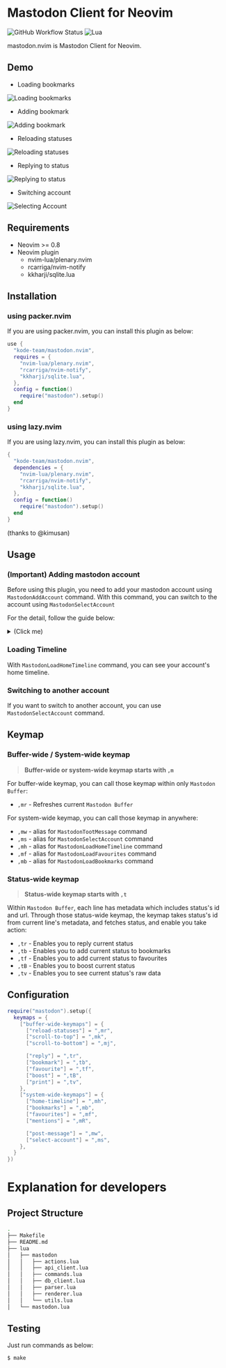 
# Mastodon Client for Neovim

![GitHub Workflow Status](https://img.shields.io/github/workflow/status/ellisonleao/nvim-plugin-template/default?style=for-the-badge)
![Lua](https://img.shields.io/badge/Made%20with%20Lua-blueviolet.svg?style=for-the-badge&logo=lua)

mastodon.nvim is Mastodon Client for Neovim.

## Demo

* Loading bookmarks

![Loading bookmarks](assets/keymap-for-load-bookmark.gif)

* Adding bookmark

![Adding bookmark](assets/keymap-for-add-bookmark.gif)

* Reloading statuses

![Reloading statuses](assets/keymap-for-reload-status.gif)

* Replying to status

![Replying to status](assets/keymap-for-reply.gif)

* Switching account

![Selecting Account](assets/keymap-for-select-account.gif)

## Requirements

* Neovim >= 0.8
* Neovim plugin
  * nvim-lua/plenary.nvim
  * rcarriga/nvim-notify
  * kkharji/sqlite.lua

## Installation

### using packer.nvim

If you are using packer.nvim, you can install this plugin as below:

```lua
use {
  "kode-team/mastodon.nvim",
  requires = {
    "nvim-lua/plenary.nvim",
    "rcarriga/nvim-notify",
    "kkharji/sqlite.lua",
  },
  config = function()
    require("mastodon").setup()
  end
}
```

### using lazy.nvim

If you are using lazy.nvim, you can install this plugin as below:

```lua
{
  "kode-team/mastodon.nvim",
  dependencies = {
    "nvim-lua/plenary.nvim",
    "rcarriga/nvim-notify",
    "kkharji/sqlite.lua",
  },
  config = function()
    require("mastodon").setup()
  end
}
```

(thanks to @kimusan)

## Usage


### (Important) Adding mastodon account

Before using this plugin, you need to add your mastodon account using `MastodonAddAccount` command. With this command, you can switch to the account using `MastodonSelectAccount`

For the detail, follow the guide below:

<details>
  <summary>(Click me)</summary>

1) Go to `/settings/applications`, and Click `New Application` button

![adding-account-browser-step-1](assets/adding-account-browser-1.png)

2) Fill in the form freely and Check proper permissions as below

![adding-account-browser-step-2](assets/adding-account-browser-2.png)


3) After creating new application, Copy the `ACCESS TOKEN`

![adding-account-browser-step-3](assets/adding-account-browser-3.png)

4) Go back to the neovim, and Enter `:MastodonAddAccount`

![adding-account-cmd-step-1](assets/adding-account-cmd-1.png)

5) Enter your mastodon instance's url

![adding-account-cmd-step-2](assets/adding-account-cmd-2.png)

6) Enter your access token

![adding-account-cmd-step-3](assets/adding-account-cmd-3.png)

7) After adding account, make sure that your mastodon account is available. Switch to your account using `:MastodonSelectAccount` command, and Watch your home timeline using `:MastodonLoadHomeTimeline` command. That's all!

</details>


### Loading Timeline

With `MastodonLoadHomeTimeline` command, you can see your account's home timeline.

### Switching to another account

If you want to switch to another account, you can use `MastodonSelectAccount` command.


## Keymap

### Buffer-wide / System-wide keymap

> **Buffer-wide or system-wide keymap starts with `,m`**

For buffer-wide keymap, you can call those keymap within only `Mastodon Buffer`:

* `,mr` - Refreshes current `Mastodon Buffer`

For system-wide keymap, you can call those keymap in anywhere:

* `,mw` - alias for `MastodonTootMessage` command
* `,ms` - alias for `MastodonSelectAccount` command
* `,mh` - alias for `MastodonLoadHomeTimeline` command
* `,mf` - alias for `MastodonLoadFavourites` command
* `,mb` - alias for `MastodonLoadBookmarks` command


### Status-wide keymap

> **Status-wide keymap starts with `,t`**

Within `Mastodon Buffer`, each line has metadata which includes status's id and url. Through those status-wide keymap, the keymap takes status's id from current line's metadata, and fetches status, and enable you take action:

* `,tr` - Enables you to reply current status
* `,tb` - Enables you to add current status to bookmarks
* `,tf` - Enables you to add current status to favourites
* `,tB` - Enables you to boost current status
* `,tv` - Enables you to see current status's raw data

## Configuration

```lua
require("mastodon").setup({
  keymaps = {
    ["buffer-wide-keymaps"] = {
      ["reload-statuses"] = ",mr",
      ["scroll-to-top"] = ",mk",
      ["scroll-to-bottom"] = ",mj",

      ["reply"] = ",tr",
      ["bookmark"] = ",tb",
      ["favourite"] = ",tf",
      ["boost"] = ",tB",
      ["print"] = ",tv",
    },
    ["system-wide-keymaps"] = {
      ["home-timeline"] = ",mh",
      ["bookmarks"] = ",mb",
      ["favourites"] = ",mf",
      ["mentions"] = ",mR",

      ["post-message"] = ",mw",
      ["select-account"] = ",ms",
    },
  }
})
```

# Explanation for developers


## Project Structure

```sh
.
├── Makefile
├── README.md
├── lua
│   ├── mastodon
│   │   ├── actions.lua
│   │   ├── api_client.lua
│   │   ├── commands.lua
│   │   ├── db_client.lua
│   │   ├── parser.lua
│   │   ├── renderer.lua
│   │   └── utils.lua
│   └── mastodon.lua
```

## Testing

Just run commands as below:

```sh
$ make
```

